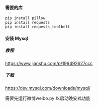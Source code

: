 #### 需要的库 
```
pip install pillow
pip install requests
pip install requests_toolbelt
```
#### 安装 Mysql
##### 教程
https://www.jianshu.com/p/199492627ccc 
##### 下载
https://dev.mysql.com/downloads/mysql/

需要先运行微博weibo.py 以启动晚安式功能